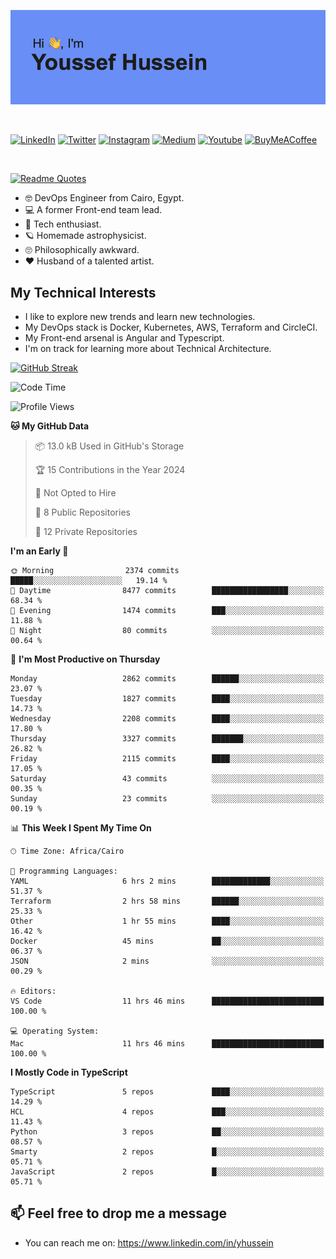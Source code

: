 [![Youssef's GitHub Banner](./assets/youssef-hussein.png)](https://github.com/yorki404)

</br>

[![LinkedIn](https://img.shields.io/badge/linkedin-%230077B5.svg?style=for-the-badge&logo=linkedin&logoColor=white)](https://www.linkedin.com/in/yhussein/)
[![Twitter](https://img.shields.io/badge/devqik_-%231DA1F2.svg?style=for-the-badge&logo=Twitter&logoColor=white)](https://twitter.com/devqik_)
[![Instagram](https://img.shields.io/badge/devqik-E4405F?style=for-the-badge&logo=Instagram&logoColor=white)](https://instagram.com/devqik)
[![Medium](https://img.shields.io/badge/Medium-12100E?style=for-the-badge&logo=medium&logoColor=white)](https://medium.com/@devqik)
[![Youtube](https://img.shields.io/badge/YouTube-FF0000?style=for-the-badge&logo=youtube&logoColor=white)](https://www.youtube.com/@devqik)
[![BuyMeACoffee](https://img.shields.io/badge/Buy%20Me%20a%20Coffee-ffdd00?style=for-the-badge&logo=buy-me-a-coffee&logoColor=black)](https://www.buymeacoffee.com/devqik)

</br>

[![Readme Quotes](https://quotes-github-readme.vercel.app/api?type=horizontal&theme=dark)](https://github.com/piyushsuthar/github-readme-quotes)

- :nerd_face: DevOps Engineer from Cairo, Egypt.
- :computer: A former Front-end team lead.
- :satellite: Tech enthusiast.
- :ringed_planet: Homemade astrophysicist.
- :roll_eyes: Philosophically awkward.
- :heart: Husband of a talented artist.

## My Technical Interests

- I like to explore new trends and learn new technologies.
- My DevOps stack is Docker, Kubernetes, AWS, Terraform and CircleCI.
- My Front-end arsenal is Angular and Typescript.
- I'm on track for learning more about Technical Architecture.

[![GitHub Streak](https://streak-stats.demolab.com/?user=devqik&theme=dark)](https://git.io/streak-stats)

<!--START_SECTION:waka-->
![Code Time](http://img.shields.io/badge/Code%20Time-647%20hrs%2019%20mins-blue)

![Profile Views](http://img.shields.io/badge/Profile%20Views-0-blue)

**🐱 My GitHub Data** 

> 📦 13.0 kB Used in GitHub's Storage 
 > 
> 🏆 15 Contributions in the Year 2024
 > 
> 🚫 Not Opted to Hire
 > 
> 📜 8 Public Repositories 
 > 
> 🔑 12 Private Repositories 
 > 
**I'm an Early 🐤** 

```text
🌞 Morning                2374 commits        █████░░░░░░░░░░░░░░░░░░░░   19.14 % 
🌆 Daytime                8477 commits        █████████████████░░░░░░░░   68.34 % 
🌃 Evening                1474 commits        ███░░░░░░░░░░░░░░░░░░░░░░   11.88 % 
🌙 Night                  80 commits          ░░░░░░░░░░░░░░░░░░░░░░░░░   00.64 % 
```
📅 **I'm Most Productive on Thursday** 

```text
Monday                   2862 commits        ██████░░░░░░░░░░░░░░░░░░░   23.07 % 
Tuesday                  1827 commits        ████░░░░░░░░░░░░░░░░░░░░░   14.73 % 
Wednesday                2208 commits        ████░░░░░░░░░░░░░░░░░░░░░   17.80 % 
Thursday                 3327 commits        ███████░░░░░░░░░░░░░░░░░░   26.82 % 
Friday                   2115 commits        ████░░░░░░░░░░░░░░░░░░░░░   17.05 % 
Saturday                 43 commits          ░░░░░░░░░░░░░░░░░░░░░░░░░   00.35 % 
Sunday                   23 commits          ░░░░░░░░░░░░░░░░░░░░░░░░░   00.19 % 
```


📊 **This Week I Spent My Time On** 

```text
🕑︎ Time Zone: Africa/Cairo

💬 Programming Languages: 
YAML                     6 hrs 2 mins        █████████████░░░░░░░░░░░░   51.37 % 
Terraform                2 hrs 58 mins       ██████░░░░░░░░░░░░░░░░░░░   25.33 % 
Other                    1 hr 55 mins        ████░░░░░░░░░░░░░░░░░░░░░   16.42 % 
Docker                   45 mins             ██░░░░░░░░░░░░░░░░░░░░░░░   06.37 % 
JSON                     2 mins              ░░░░░░░░░░░░░░░░░░░░░░░░░   00.29 % 

🔥 Editors: 
VS Code                  11 hrs 46 mins      █████████████████████████   100.00 % 

💻 Operating System: 
Mac                      11 hrs 46 mins      █████████████████████████   100.00 % 
```

**I Mostly Code in TypeScript** 

```text
TypeScript               5 repos             ████░░░░░░░░░░░░░░░░░░░░░   14.29 % 
HCL                      4 repos             ███░░░░░░░░░░░░░░░░░░░░░░   11.43 % 
Python                   3 repos             ██░░░░░░░░░░░░░░░░░░░░░░░   08.57 % 
Smarty                   2 repos             █░░░░░░░░░░░░░░░░░░░░░░░░   05.71 % 
JavaScript               2 repos             █░░░░░░░░░░░░░░░░░░░░░░░░   05.71 % 
```




<!--END_SECTION:waka-->

## 📫 Feel free to drop me a message
- You can reach me on: https://www.linkedin.com/in/yhussein
